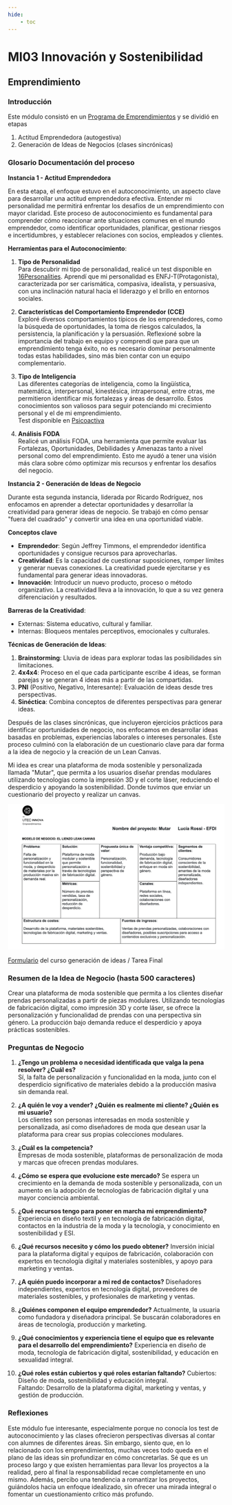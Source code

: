 ```yaml
---
hide:
    - toc
---
```


# MI03 Innovación y Sostenibilidad

## **Emprendimiento**

### **Introducción**

Este módulo consistó en un [Programa de Emprendimientos](https://utec.edu.uy/es/innovacion/programa-de-emprendimientos/) y se dividió en etapas <br>
1. Actitud Emprendedora (autogestiva) <br>
2. Generación de Ideas de Negocios (clases sincrónicas)

### **Glosario** **Documentación del proceso**

**Instancia 1 - Actitud Emprendedora**

En esta etapa, el enfoque estuvo en el autoconocimiento, un aspecto clave para desarrollar una actitud emprendedora efectiva. Entender mi personalidad me permitirá enfrentar los desafíos de un emprendimiento con mayor claridad. Este proceso de autoconocimiento es fundamental para comprender cómo reaccionar ante situaciones comunes en el mundo emprendedor, como identificar oportunidades, planificar, gestionar riesgos e incertidumbres, y establecer relaciones con socios, empleados y clientes.

**Herramientas para el Autoconocimiento**:

1. **Tipo de Personalidad** <br>
Para descubrir mi tipo de personalidad, realicé un test disponible en [16Personalities](https://www.16personalities.com/es/test-de-personalidad). Aprendí que mi personalidad es ENFJ-T(Protagonista), caracterizada por ser carismática, compasiva, idealista, y persuasiva, con una inclinación natural hacia el liderazgo y el brillo en entornos sociales.

  
2. **Características del Comportamiento Emprendedor (CCE)** <br>
   Exploré diversos comportamientos típicos de los emprendedores, como la búsqueda de oportunidades, la toma de riesgos calculados, la persistencia, la planificación y la persuasión. Reflexioné sobre la importancia del trabajo en equipo y comprendí que para que un emprendimiento tenga éxito, no es necesario dominar personalmente todas estas habilidades, sino más bien contar con un equipo complementario.

3. **Tipo de Inteligencia** <br>
   Las diferentes categorías de inteligencia, como la lingüística, matemática, interpersonal, kinestésica, intrapersonal, entre otras, me permitieron identificar mis fortalezas y áreas de desarrollo. Estos conocimientos son valiosos para seguir potenciando mi crecimiento personal y el de mi emprendimiento. <br>
   Test disponible en [Psicoactiva](https://www.psicoactiva.com/test/educacion-y-aprendizaje/test-de-las-inteligencias-multiples/)


4. **Análisis FODA** <br>
   Realicé un análisis FODA, una herramienta que permite evaluar las Fortalezas, Oportunidades, Debilidades y Amenazas tanto a nivel personal como del emprendimiento. Esto me ayudó a tener una visión más clara sobre cómo optimizar mis recursos y enfrentar los desafíos del negocio.

**Instancia 2 - Generación de Ideas de Negocio**

Durante esta segunda instancia, liderada por Ricardo Rodríguez, nos enfocamos en aprender a detectar oportunidades y desarrollar la creatividad para generar ideas de negocio. Se trabajó en cómo pensar "fuera del cuadrado" y convertir una idea en una oportunidad viable.

**Conceptos clave**

- **Emprendedor**: Según Jeffrey Timmons, el emprendedor identifica oportunidades y consigue recursos para aprovecharlas. <br>
- **Creatividad**: Es la capacidad de cuestionar suposiciones, romper límites y generar nuevas conexiones. La creatividad puede ejercitarse y es fundamental para generar ideas innovadoras. <br>
- **Innovación**: Introducir un nuevo producto, proceso o método organizativo. La creatividad lleva a la innovación, lo que a su vez genera diferenciación y resultados.

**Barreras de la Creatividad**:<br>
- Externas: Sistema educativo, cultural y familiar. <br>
- Internas: Bloqueos mentales perceptivos, emocionales y culturales.

**Técnicas de Generación de Ideas**: <br>
1. **Brainstorming**: Lluvia de ideas para explorar todas las posibilidades sin limitaciones. <br>
2. **4x4x4**: Proceso en el que cada participante escribe 4 ideas, se forman parejas y se generan 4 ideas más a partir de las compartidas.<br>
3. **PNI** (Positivo, Negativo, Interesante): Evaluación de ideas desde tres perspectivas. <br>
4. **Sinéctica**: Combina conceptos de diferentes perspectivas para generar ideas.


Después de las clases sincrónicas, que incluyeron ejercicios prácticos para identificar oportunidades de negocio, nos enfocamos en desarrollar ideas basadas en problemas, experiencias laborales o intereses personales. Este proceso culminó con la elaboración de un cuestionario clave para dar forma a la idea de negocio y la creación de un Lean Canvas.

Mi idea es crear una plataforma de moda sostenible y personalizada llamada "Mutar", que permita a los usuarios diseñar prendas modulares utilizando tecnologías como la impresión 3D y el corte láser, reduciendo el desperdicio y apoyando la sostenibilidad. Donde tuvimos que enviar un cuestionario del proyecto y realizar un canvas. 

![Canvas](../images/MI03/canvas.png)

[Formulario](https://docs.google.com/forms/d/e/1FAIpQLSeQ1902ebLqkTRwpPWyTwsFvFWPCOKXhLRU2rJ-2DruP8n62w/viewform) del curso generación de ideas / Tarea Final

### Resumen de la Idea de Negocio (hasta 500 caracteres)

Crear una plataforma de moda sostenible que permita a los clientes diseñar prendas personalizadas a partir de piezas modulares. Utilizando tecnologías de fabricación digital, como impresión 3D y corte láser, se ofrece la personalización y funcionalidad de prendas con una perspectiva sin género. La producción bajo demanda reduce el desperdicio y apoya prácticas sostenibles.

### Preguntas de Negocio <br>

1. **¿Tengo un problema o necesidad identificada que valga la pena resolver? ¿Cuál es?** <br>
   Sí, la falta de personalización y funcionalidad en la moda, junto con el desperdicio significativo de materiales debido a la producción masiva sin demanda real.

2. **¿A quién le voy a vender? ¿Quién es realmente mi cliente? ¿Quién es mi usuario?** <br>
   Los clientes son personas interesadas en moda sostenible y personalizada, así como diseñadores de moda que desean usar la plataforma para crear sus propias colecciones modulares.

3. **¿Cuál es la competencia?** <br>
   Empresas de moda sostenible, plataformas de personalización de moda y marcas que ofrecen prendas modulares.

4. **¿Cómo se espera que evolucione este mercado?**
   Se espera un crecimiento en la demanda de moda sostenible y personalizada, con un aumento en la adopción de tecnologías de fabricación digital y una mayor conciencia ambiental.

5. **¿Qué recursos tengo para poner en marcha mi emprendimiento?**
   Experiencia en diseño textil y en tecnología de fabricación digital, contactos en la industria de la moda y la tecnología, y conocimiento en sostenibilidad y ESI.

6. **¿Qué recursos necesito y cómo los puedo obtener?**
   Inversión inicial para la plataforma digital y equipos de fabricación, colaboración con expertos en tecnología digital y materiales sostenibles, y apoyo para marketing y ventas.

7. **¿A quién puedo incorporar a mi red de contactos?**
   Diseñadores independientes, expertos en tecnología digital, proveedores de materiales sostenibles, y profesionales de marketing y ventas.

8. **¿Quiénes componen el equipo emprendedor?**
   Actualmente, la usuaria como fundadora y diseñadora principal. Se buscarán colaboradores en áreas de tecnología, producción y marketing.

9. **¿Qué conocimientos y experiencia tiene el equipo que es relevante para el desarrollo del emprendimiento?**
   Experiencia en diseño de moda, tecnología de fabricación digital, sostenibilidad, y educación en sexualidad integral.

10. **¿Qué roles están cubiertos y qué roles estarían faltando?**
    Cubiertos: Diseño de moda, sostenibilidad y educación integral.  
    Faltando: Desarrollo de la plataforma digital, marketing y ventas, y gestión de producción.


### **Reflexiones**

Este módulo fue interesante, especialmente porque no conocía los test de autoconocimiento y las clases ofrecieron perspectivas diversas al contar con alumnes de diferentes áreas. Sin embargo, siento que, en lo relacionado con los emprendimientos, muchas veces todo queda en el plano de las ideas sin profundizar en cómo concretarlas. Sé que es un proceso largo y que existen herramientas para llevar los proyectos a la realidad, pero al final la responsabilidad recae completamente en uno mismo. Además, percibo una tendencia a romantizar los proyectos, guiándolos hacia un enfoque idealizado, sin ofrecer una mirada integral o fomentar un cuestionamiento crítico más profundo.
